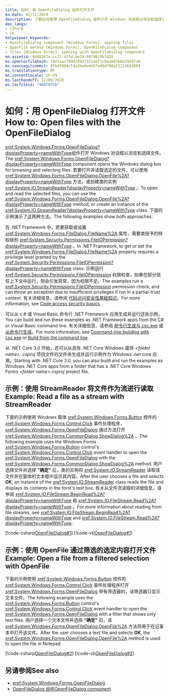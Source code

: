 ```yaml
---
title: 如何：用 OpenFileDialog 组件打开文件
ms.date: 02/11/2019
description: 了解如何使用 OpenFileDialog 组件打开 Windows 对话框以浏览和选择文件。
dev_langs:
- csharp
- vb
helpviewer_keywords:
- OpenFileDialog component [Windows Forms], opening files
- OpenFile method [Windows Forms], OpenFileDialog component
- files [Windows Forms], opening with OpenFileDialog component
ms.assetid: 9d88367a-cc21-4ffd-be74-89fd63767d35
ms.openlocfilehash: 7021aacf09d7d927322abf1c9aa883bbb29507a8
ms.sourcegitcommit: 9f6df084c53a3da0ea657ed0d708a72213683084
ms.translationtype: MT
ms.contentlocale: zh-CN
ms.lasthandoff: 12/09/2020
ms.locfileid: "96970556"
---
```

# <a name="how-to-open-files-with-the-openfiledialog"></a><span data-ttu-id="7fa72-103">如何：用 OpenFileDialog 打开文件</span><span class="sxs-lookup"><span data-stu-id="7fa72-103">How to: Open files with the OpenFileDialog</span></span>

<span data-ttu-id="7fa72-104"><xref:System.Windows.Forms.OpenFileDialog?displayProperty=nameWithType>组件打开 Windows 对话框以浏览和选择文件。</span><span class="sxs-lookup"><span data-stu-id="7fa72-104">The <xref:System.Windows.Forms.OpenFileDialog?displayProperty=nameWithType> component opens the Windows dialog box for browsing and selecting files.</span></span> <span data-ttu-id="7fa72-105">若要打开并读取选定的文件，可以使用 <xref:System.Windows.Forms.OpenFileDialog.OpenFile%2A?displayProperty=nameWithType> 方法，或创建类的实例 <xref:System.IO.StreamReader?displayProperty=nameWithType> 。</span><span class="sxs-lookup"><span data-stu-id="7fa72-105">To open and read the selected files, you can use the <xref:System.Windows.Forms.OpenFileDialog.OpenFile%2A?displayProperty=nameWithType> method, or create an instance of the <xref:System.IO.StreamReader?displayProperty=nameWithType> class.</span></span> <span data-ttu-id="7fa72-106">下面的示例演示了这两种方法。</span><span class="sxs-lookup"><span data-stu-id="7fa72-106">The following examples show both approaches.</span></span>

<span data-ttu-id="7fa72-107">在 .NET Framework 中，若要获取或设置 <xref:System.Windows.Forms.FileDialog.FileName%2A> 属性，需要类授予的特权级别 <xref:System.Security.Permissions.FileIOPermission?displayProperty=nameWithType> 。</span><span class="sxs-lookup"><span data-stu-id="7fa72-107">In .NET Framework, to get or set the <xref:System.Windows.Forms.FileDialog.FileName%2A> property requires a privilege level granted by the <xref:System.Security.Permissions.FileIOPermission?displayProperty=nameWithType> class.</span></span> <span data-ttu-id="7fa72-108">示例运行 <xref:System.Security.Permissions.FileIOPermission> 权限检查，如果在部分信任上下文中运行，则会引发异常，因为权限不足。</span><span class="sxs-lookup"><span data-stu-id="7fa72-108">The examples run a <xref:System.Security.Permissions.FileIOPermission> permission check, and can throw an exception due to insufficient privileges if run in a partial-trust context.</span></span> <span data-ttu-id="7fa72-109">有关详细信息，请参阅 [代码访问安全性基础知识](/dotnet/framework/misc/code-access-security-basics)。</span><span class="sxs-lookup"><span data-stu-id="7fa72-109">For more information, see [Code access security basics](/dotnet/framework/misc/code-access-security-basics).</span></span>

<span data-ttu-id="7fa72-110">可以从 c # 或 Visual Basic 命令行 .NET Framework 应用生成并运行这些示例。</span><span class="sxs-lookup"><span data-stu-id="7fa72-110">You can build and run these examples as .NET Framework apps from the C# or Visual Basic command line.</span></span> <span data-ttu-id="7fa72-111">有关详细信息，请参阅 [命令行生成与 csc.exe](/dotnet/csharp/language-reference/compiler-options/command-line-building-with-csc-exe) 或 [从命令行生成](/dotnet/visual-basic/reference/command-line-compiler/building-from-the-command-line)。</span><span class="sxs-lookup"><span data-stu-id="7fa72-111">For more information, see [Command-line building with csc.exe](/dotnet/csharp/language-reference/compiler-options/command-line-building-with-csc-exe) or [Build from the command line](/dotnet/visual-basic/reference/command-line-compiler/building-from-the-command-line).</span></span>

<span data-ttu-id="7fa72-112">从 .NET Core 3.0 开始，还可以从具有 .NET Core Windows 窗体 *\<folder name> .csproj* 项目文件的文件夹生成并运行示例作为 Windows .net core 应用。</span><span class="sxs-lookup"><span data-stu-id="7fa72-112">Starting with .NET Core 3.0, you can also build and run the examples as Windows .NET Core apps from a folder that has a .NET Core Windows Forms *\<folder name>.csproj* project file.</span></span>

## <a name="example-read-a-file-as-a-stream-with-streamreader"></a><span data-ttu-id="7fa72-113">示例：使用 StreamReader 将文件作为流进行读取</span><span class="sxs-lookup"><span data-stu-id="7fa72-113">Example: Read a file as a stream with StreamReader</span></span>  
  
<span data-ttu-id="7fa72-114">下面的示例使用 Windows 窗体 <xref:System.Windows.Forms.Button> 控件的 <xref:System.Windows.Forms.Control.Click> 事件处理程序， <xref:System.Windows.Forms.OpenFileDialog> 通过方法打开 <xref:System.Windows.Forms.CommonDialog.ShowDialog%2A> 。</span><span class="sxs-lookup"><span data-stu-id="7fa72-114">The following example uses the Windows Forms <xref:System.Windows.Forms.Button> control's <xref:System.Windows.Forms.Control.Click> event handler to open the <xref:System.Windows.Forms.OpenFileDialog> with the <xref:System.Windows.Forms.CommonDialog.ShowDialog%2A> method.</span></span> <span data-ttu-id="7fa72-115">用户选择文件并选择 **"确定"** 后，类的实例将 <xref:System.IO.StreamReader> 读取该文件并在窗体的文本框中显示其内容。</span><span class="sxs-lookup"><span data-stu-id="7fa72-115">After the user chooses a file and selects **OK**, an instance of the <xref:System.IO.StreamReader> class reads the file and displays its contents in the form's text box.</span></span> <span data-ttu-id="7fa72-116">有关从文件流读取的详细信息，请参阅 <xref:System.IO.FileStream.BeginRead%2A?displayProperty=nameWithType> 和 <xref:System.IO.FileStream.Read%2A?displayProperty=nameWithType> 。</span><span class="sxs-lookup"><span data-stu-id="7fa72-116">For more information about reading from file streams, see <xref:System.IO.FileStream.BeginRead%2A?displayProperty=nameWithType> and <xref:System.IO.FileStream.Read%2A?displayProperty=nameWithType>.</span></span>  

 [!code-csharp[OpenFileDialog#1](~/samples/snippets/winforms/open-files/example1/cs/Form1.cs)]
 [!code-vb[OpenFileDialog#1](~/samples/snippets/winforms/open-files/example1/vb/Form1.vb)]  

## <a name="example-open-a-file-from-a-filtered-selection-with-openfile"></a><span data-ttu-id="7fa72-117">示例：使用 OpenFile 通过筛选的选定内容打开文件</span><span class="sxs-lookup"><span data-stu-id="7fa72-117">Example: Open a file from a filtered selection with OpenFile</span></span>

<span data-ttu-id="7fa72-118">下面的示例使用 <xref:System.Windows.Forms.Button> 控件的 <xref:System.Windows.Forms.Control.Click> 事件处理程序打开 <xref:System.Windows.Forms.OpenFileDialog> 带有筛选器的，该筛选器只显示文本文件。</span><span class="sxs-lookup"><span data-stu-id="7fa72-118">The following example uses the <xref:System.Windows.Forms.Button> control's <xref:System.Windows.Forms.Control.Click> event handler to open the <xref:System.Windows.Forms.OpenFileDialog> with a filter that shows only text files.</span></span> <span data-ttu-id="7fa72-119">用户选择一个文本文件并选择 **"确定"** 后，该 <xref:System.Windows.Forms.OpenFileDialog.OpenFile%2A> 方法将用于在记事本中打开该文件。</span><span class="sxs-lookup"><span data-stu-id="7fa72-119">After the user chooses a text file and selects **OK**, the <xref:System.Windows.Forms.OpenFileDialog.OpenFile%2A> method is used to open the file in Notepad.</span></span>

 [!code-csharp[OpenFileDialog#2](~/samples/snippets/winforms/open-files/example2/cs/Form1.cs)]
 [!code-vb[OpenFileDialog#2](~/samples/snippets/winforms/open-files/example2/vb/Form1.vb)]  

## <a name="see-also"></a><span data-ttu-id="7fa72-120">另请参阅</span><span class="sxs-lookup"><span data-stu-id="7fa72-120">See also</span></span>

- <xref:System.Windows.Forms.OpenFileDialog>
- [<span data-ttu-id="7fa72-121">OpenFileDialog 组件</span><span class="sxs-lookup"><span data-stu-id="7fa72-121">OpenFileDialog component</span></span>](openfiledialog-component-windows-forms.md)
